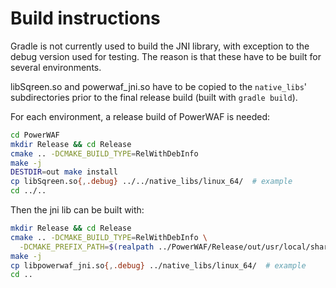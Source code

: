 # Build instructions

Gradle is not currently used to build the JNI library, with exception to the
debug version used for testing. The reason is that these have to be built for
several environments.

libSqreen.so and powerwaf\_jni.so have to be copied to the `native_libs`'
subdirectories prior to the final release build (built with `gradle build`).

For each environment, a release build of PowerWAF is needed:

```sh
cd PowerWAF
mkdir Release && cd Release
cmake .. -DCMAKE_BUILD_TYPE=RelWithDebInfo
make -j
DESTDIR=out make install
cp libSqreen.so{,.debug} ../../native_libs/linux_64/  # example
cd ../..
```

Then the jni lib can be built with:

```sh
mkdir Release && cd Release
cmake .. -DCMAKE_BUILD_TYPE=RelWithDebInfo \
  -DCMAKE_PREFIX_PATH=$(realpath ../PowerWAF/Release/out/usr/local/share/cmake/powerwaf/)
make -j
cp libpowerwaf_jni.so{,.debug} ../native_libs/linux_64/  # example
cd ..
```

